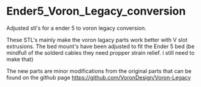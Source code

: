 # Ender5_Voron_Legacy_conversion

Adjusted stl's for a ender 5 to voron legacy conversion.

These STL's mainly make the voron lagacy parts work better with V slot extrusions.
The bed mount's have been adjusted to fit the Ender 5 bed (be mindfull of the solderd cables they need propper strain relief. i still need to make that)

The new parts are minor modifications from the original parts that can be found on the github page
https://github.com/VoronDesign/Voron-Legacy
